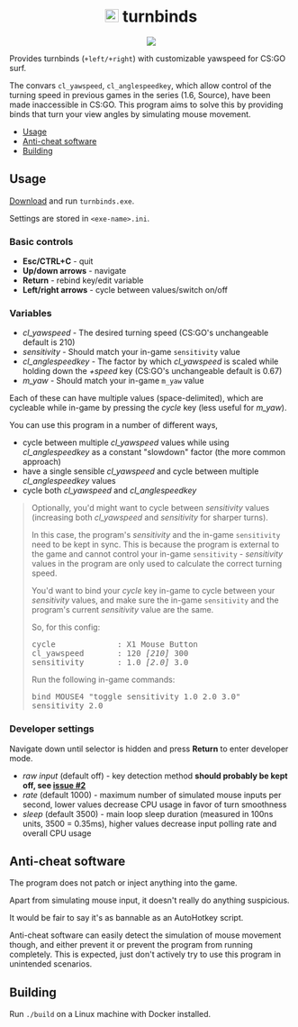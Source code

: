 <h1 align="center"><img src="https://user-images.githubusercontent.com/16616463/182579363-4bce6231-b03d-40fb-859e-2b49b4929c15.png" width="24" height="23"> turnbinds</h1>

<p align="center">
<img src="https://user-images.githubusercontent.com/16616463/149217736-8c7a002e-1b9e-446a-9603-34a3ebe0e0f0.gif">
</p>

Provides turnbinds (`+left/+right`) with customizable yawspeed for CS:GO surf.

The convars `cl_yawspeed`, `cl_anglespeedkey`, which allow control of the turning speed in previous games in the series (1.6, Source), have been made inaccessible in CS:GO. This program aims to solve this by providing binds that turn your view angles by simulating mouse movement.

- [Usage](#usage)
- [Anti-cheat software](#anti-cheat-software)
- [Building](#building)

## Usage

[Download](https://github.com/t5mat/turnbinds/releases/latest/download/turnbinds.exe) and run `turnbinds.exe`.

Settings are stored in `<exe-name>.ini`.

### Basic controls

- **Esc/CTRL+C** - quit
- **Up/down arrows** - navigate
- **Return** - rebind key/edit variable
- **Left/right arrows** - cycle between values/switch on/off

### Variables

- *cl_yawspeed* - The desired turning speed (CS:GO's unchangeable default is 210)
- *sensitivity* - Should match your in-game `sensitivity` value
- *cl_anglespeedkey* - The factor by which *cl_yawspeed* is scaled while holding down the *+speed* key (CS:GO's unchangeable default is 0.67)
- *m_yaw* - Should match your in-game `m_yaw` value

Each of these can have multiple values (space-delimited), which are cycleable while in-game by pressing the *cycle* key (less useful for *m_yaw*).

You can use this program in a number of different ways,
- cycle between multiple *cl_yawspeed* values while using *cl_anglespeedkey* as a constant "slowdown" factor (the more common approach)
- have a single sensible *cl_yawspeed* and cycle between multiple *cl_anglespeedkey* values
- cycle both *cl_yawspeed* and *cl_anglespeedkey*

<blockquote>

<p>Optionally, you'd might want to cycle between <i>sensitivity</i> values (increasing both <i>cl_yawspeed</i> and <i>sensitivity</i> for sharper turns).</p>
<p>In this case, the program's <i>sensitivity</i> and the in-game <code>sensitivity</code> need to be kept in sync. This is because the program is external to the game and cannot control your in-game <code>sensitivity</code> - <i>sensitivity</i> values in the program are only used to calculate the correct turning speed.</p>
<p>You'd want to bind your <i>cycle</i> key in-game to cycle between your <i>sensitivity</i> values, and make sure the in-game <code>sensitivity</code> and the program's current <i>sensitivity</i> value are the same.</p>

<p>
So, for this config:
<pre>
cycle             : X1 Mouse Button
cl_yawspeed       : 120 <i>[210]</i> 300
sensitivity       : 1.0 <i>[2.0]</i> 3.0
</pre>
</p>

<p>
Run the following in-game commands:
<pre>
bind MOUSE4 "toggle sensitivity 1.0 2.0 3.0"
sensitivity 2.0
</pre>
</p>

</blockquote>

### Developer settings

Navigate down until selector is hidden and press **Return** to enter developer mode.

- *raw input* (default off) - key detection method **should probably be kept off, see [issue #2](https://github.com/t5mat/turnbinds/issues/2)**
- *rate* (default 1000) - maximum number of simulated mouse inputs per second, lower values decrease CPU usage in favor of turn smoothness
- *sleep* (default 3500) - main loop sleep duration (measured in 100ns units, 3500 = 0.35ms), higher values decrease input polling rate and overall CPU usage

## Anti-cheat software

The program does not patch or inject anything into the game.

Apart from simulating mouse input, it doesn't really do anything suspicious.

It would be fair to say it's as bannable as an AutoHotkey script.

Anti-cheat software can easily detect the simulation of mouse movement though, and either prevent it or prevent the program from running completely. This is expected, just don't actively try to use this program in unintended scenarios.

## Building

Run `./build` on a Linux machine with Docker installed.
